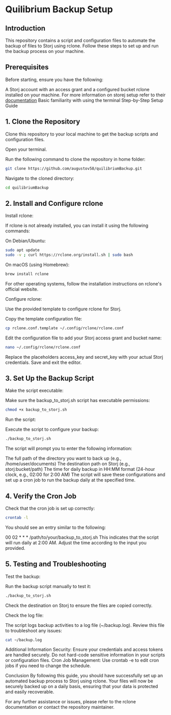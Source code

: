 # Quilibrium Backup Setup
## Introduction
This repository contains a script and configuration files to automate the backup of files to Storj using rclone. Follow these steps to set up and run the backup process on your machine.

## Prerequisites
Before starting, ensure you have the following:


A Storj account with an access grant and a configured bucket
rclone installed on your machine. For more information on storej setup refer to their [documentation](https://docs.storj.io/dcs/getting-started)
Basic familiarity with using the terminal
Step-by-Step Setup Guide

## 1. Clone the Repository
Clone this repository to your local machine to get the backup scripts and configuration files.

Open your terminal.

Run the following command to clone the repository in home folder:



```bash
git clone https://github.com/augustov58/quilibriumBackup.git 
```

Navigate to the cloned directory:


```bash
cd quilibriumBackup
```

## 2. Install and Configure rclone
Install rclone:

If rclone is not already installed, you can install it using the following commands:

On Debian/Ubuntu:


```bash
sudo apt update
sudo -v ; curl https://rclone.org/install.sh | sudo bash
```

On macOS (using Homebrew):

```bash
brew install rclone
```
For other operating systems, follow the installation instructions on rclone's official website.

Configure rclone:

Use the provided template to configure rclone for Storj.

Copy the template configuration file:

```bash
cp rclone.conf.template ~/.config/rclone/rclone.conf
```

Edit the configuration file to add your Storj access grant and bucket name:

```bash
nano ~/.config/rclone/rclone.conf
```
Replace the placeholders access_key and secret_key with your actual Storj credentials. Save and exit the editor.

## 3. Set Up the Backup Script
Make the script executable:

Make sure the backup_to_storj.sh script has executable permissions:

```bash
chmod +x backup_to_storj.sh
```
Run the script:

Execute the script to configure your backup:

```bash
./backup_to_storj.sh
```

The script will prompt you to enter the following information:

The full path of the directory you want to back up (e.g., /home/user/documents)
The destination path on Storj (e.g., storj:bucket/path)
The time for daily backup in HH:MM format (24-hour clock, e.g., 02:00 for 2:00 AM)
The script will save these configurations and set up a cron job to run the backup daily at the specified time.

## 4. Verify the Cron Job
Check that the cron job is set up correctly:

```bash
crontab -l
```
You should see an entry similar to the following:


00 02 * * * /path/to/your/backup_to_storj.sh
This indicates that the script will run daily at 2:00 AM. Adjust the time according to the input you provided.

## 5. Testing and Troubleshooting
Test the backup:

Run the backup script manually to test it:

```bash
./backup_to_storj.sh
```
Check the destination on Storj to ensure the files are copied correctly.

Check the log file:

The script logs backup activities to a log file (~/backup.log). Review this file to troubleshoot any issues:

```bash
cat ~/backup.log
```

Additional Information
Security: Ensure your credentials and access tokens are handled securely. Do not hard-code sensitive information in your scripts or configuration files.
Cron Job Management: Use crontab -e to edit cron jobs if you need to change the schedule.

Conclusion
By following this guide, you should have successfully set up an automated backup process to Storj using rclone. Your files will now be securely backed up on a daily basis, ensuring that your data is protected and easily recoverable.

For any further assistance or issues, please refer to the rclone documentation or contact the repository maintainer.
